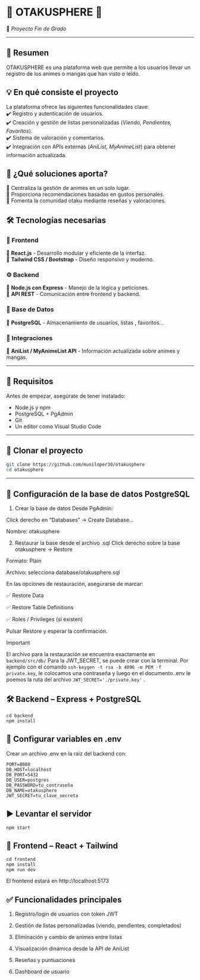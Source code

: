 # 👹 OTAKUSPHERE 👹   
🚀 *Proyecto Fin de Grado*  


---

## 📖 Resumen  
OTAKUSPHERE es una plataforma web que permite a los usuarios llevar un registro de los animes o mangas que han visto o leído.  

## 💡 En qué consiste el proyecto  
La plataforma ofrece las siguientes funcionalidades clave:  
✔️ Registro y autenticación de usuarios.  
✔️ Creación y gestión de listas personalizadas (*Viendo, Pendientes, Favoritos*).  
✔️ Sistema de valoración y comentarios.  
✔️ Integración con APIs externas (*AniList, MyAnimeList*) para obtener información actualizada.  


## 🎯 ¿Qué soluciones aporta?  
🔹 Centraliza la gestión de animes en un solo lugar.  
🔹 Proporciona recomendaciones basadas en gustos personales.  
🔹 Fomenta la comunidad otaku mediante reseñas y valoraciones.  

## 🛠️ Tecnologías necesarias  

### 🎨 Frontend  
🔹 **React.js** - Desarrollo modular y eficiente de la interfaz.  
🔹 **Tailwind CSS / Bootstrap** - Diseño responsivo y moderno.  

### ⚙️ Backend  
🔹 **Node.js con Express** - Manejo de la lógica y peticiones.  
🔹 **API REST** - Comunicación entre frontend y backend.  

### 💾 Base de Datos  
🔹 **PostgreSQL** - Almacenamiento de usuarios, listas , favoritos...  

### 🔗 Integraciones  
🔹 **AniList / MyAnimeList API** - Información actualizada sobre animes y mangas.  


---

## 🚀 Requisitos

Antes de empezar, asegúrate de tener instalado:

- Node.js y npm
- PostgreSQL + PgAdmin
- Git
- Un editor como Visual Studio Code

---

## 🧠 Clonar el proyecto

```bash
git clone https://github.com/muniloper30/otakusphere
cd otakusphere
```

---

## 🔧 Configuración de la base de datos PostgreSQL
1. Crear la base de datos
Desde PgAdmin:

Click derecho en "Databases" → Create Database...

Nombre: otakusphere

2. Restaurar la base desde el archivo .sql
Click derecho sobre la base otakusphere → Restore

Formato: Plain

Archivo: selecciona database/otakusphere.sql

En las opciones de restauración, asegurarse de marcar:

✅ Restore Data

✅ Restore Table Definitions

✅ Roles / Privileges (si existen)

Pulsar Restore y esperar la confirmación.

>[!IMPORTANT]
>El archivo para la restauración se encuentra exactamente en `backend/src/db/`
>Para la JWT_SECRET, se puede crear con la terminal. Por ejemplo con el comando 
>`ssh-keygen -t rsa -b 4096 -m PEM -f private.key`, le colocamos una contraseña y luego en el documento 
>.env le poemos la ruta del archivo `JWT_SECRET='./private.key'` .

## 🛠 Backend – Express + PostgreSQL
```
cd backend
npm install
```

##  🔑 Configurar variables en .env

Crear un archivo .env en la raíz del backend con:

```
PORT=8080
DB_HOST=localhost
DB_PORT=5432
DB_USER=postgres
DB_PASSWORD=tu_contraseña
DB_NAME=otakusphere
JWT_SECRET=tu_clave_secreta
```

## ▶️ Levantar el servidor
```
npm start
```

## 🎨 Frontend – React + Tailwind
```
cd frontend
npm install
npm run dev
```

El frontend estará en http://localhost:5173

## ✅ Funcionalidades principales
1. Registro/login de usuarios con token JWT

2. Gestión de listas personalizadas (viendo, pendientes, completados)

3. Eliminación y cambio de animes entre listas

4. Visualización dinámica desde la API de AniList

5. Reseñas y puntuaciones

6. Dashboard de usuario